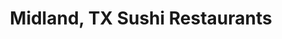 ---
layout: city
title: Midland, TX Sushi Restaurants
permalink: /texas/midland/
stateAbbr: TX
stateName: Texas
cityName: Midland
---